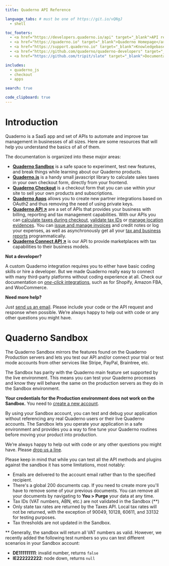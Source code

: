 ```yaml
---
title: Quaderno API Reference

language_tabs: # must be one of https://git.io/vQNgJ
  - shell

toc_footers:
  - <a href="https://developers.quaderno.io/api" target="_blank">API reference</a>
  - <a href="https://quaderno.io" target="_blank">Quaderno Homepage</a>
  - <a href="https://support.quaderno.io" target="_blank">Knowledgebase and Support</a>
  - <a href="https://github.com/quaderno/quaderno-developers" target="_blank">Contributing to Docs</a>
  - <a href="https://github.com/tripit/slate" target="_blank">Documentation Powered by Slate</a><br /><br />

includes:
  - quaderno_js
  - checkout
  - apps

search: true

code_clipboard: true
---
```


# Introduction

Quaderno is a SaaS app and set of APIs to automate and improve tax management in businesses of all sizes. Here are some resources that will help you understand the basics of all of them.

The documentation is organized into these major areas:

- **[Quaderno Sandbox](#quaderno-sandbox)** is a safe space to experiment, test new features, and break things while learning about our Quaderno products.
- **[Quaderno.js](#quaderno-js)** is a handy small javascript library to calculate sales taxes in your own checkout form, directly from your frontend.
- **[Quaderno Checkout](#quaderno-checkout)** is a checkout form that you can use within your site to sell your own products and subscriptions.
- **[Quaderno Apps](#apps)** allows you to create new partner integrations based on OAuth2 and thus removing the need of using private keys.
- **[Quaderno API ↗](https://developers.quaderno.io/api)** are a set of APIs that provides your business with billing, reporting and tax management capabilities. With our APIs you can [calculate taxes during checkout](https://developers.quaderno.io/api/#calculating-a-tax-rate), [validate tax IDs](https://developers.quaderno.io/api/#validate-a-tax-id) or [manage location evidences](https://developers.quaderno.io/api/#evidence). You can [issue and manage invoices](https://developers.quaderno.io/api/#create-an-invoice) and credit notes or log your expenses, as well as asynchronously get all your [tax and business reports](https://developers.quaderno.io/api/#reporting) programmatically.
- **[Quaderno Connect API ↗](https://support.quaderno.io/quaderno-connect)** is our API to provide marketplaces with tax capabilities to their business models.

**Not a developer?**

A custom Quaderno integration requires you to either have basic coding skills or hire a developer. But we made Quaderno really easy to connect with many third-party platforms without coding experience at all. Check our documentation on [_one-click_ integrations](https://support.quaderno.io/platforms-and-integrations), such as for Shopify, Amazon FBA, and WooCommerce.

**Need more help?**

Just [send us an email](mailto:support+dev@quaderno.io). Please include your code or the API request and response when possible. We’re always happy to help out with code or any other questions you might have.

# Quaderno Sandbox

The Quaderno Sandbox mirrors the features found on the Quaderno Production servers and lets  you test our API and/or connect your trial or test mode accounts from other services like Stripe, PayPal, Braintree, etc.

The Sandbox has parity with the Quaderno main feature set supported by the live environment. This means you can test your Quaderno processes and know they will behave the same on the production servers as they do in the Sandbox environment.

**Your credentials for the Production environment does not work on the Sandbox.** You need to [create a new account](https://sandbox-quadernoapp.com/signup).

By using your Sandbox account, you can test and debug your application without referencing any real Quaderno users or their live Quaderno accounts. The Sandbox lets you operate your application in a safe environment and provides you a way to fine tune your Quaderno routines before moving your product into production.

We’re always happy to help out with code or any other questions you might have. Please [drop us a line](mailto:support@quaderno.io).

<aside class="warning">
Please keep in mind that while you can test all the API methods and plugins against the sandbox it has some limitations, most notably:
<ul>
<li>Emails are delivered to the account email rather than to the specified recipient.</li>
<li>There's a global 200 documents cap. If you need to create more you'll have to remove some of your previous documents. You can remove all your documents by navigating to <strong>You > Purge</strong> your data at any time.
</li>
<li>Tax IDs (VAT numbers, ABN, etc.) are not validated in the Sandbox (**)</li>
<li>Only state tax rates are returned by the Taxes API. Local tax rates will not be returned, with the exception of 90049, 10128, 60611, and 33132 for testing purposes.</li>
<li>Tax thresholds are not updated in the Sandbox.</li>
</ul>
</aside>

** Generally, the sandbox will return all VAT numbers as valid. However, we recently added the following test numbers so you can test different scenarios in your Sandbox account:

- **DE111111111**: invalid number, returns `false`
- **IE222222222**: node down, returns `null`

